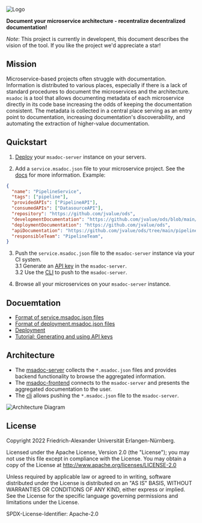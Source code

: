 ![Logo](./docs/logo.png)

**Document your microservice architecture - recentralize decentralized documentation!**

_Note_: This project is currently in developent, this document describes the vision of the tool. If you like the project we'd appreciate a star!

## Mission

Microservice-based projects often struggle with documentation. Information is distributed to various places, especially if there is a lack of standard procedures to document the microservices and the architecture. `msadoc` is a tool that allows documenting metadata of each microservice directly in its code base increasing the odds of keeping the documentation consistent. The metadata is collected in a central place serving as an entry point to documentation, increasing documentation's discoverability, and automating the extraction of higher-value documentation.


<!-- TODO: 2 nice screenshots of UI. -->

## Quickstart

1. [Deploy](./docs/deployment.md) your `msadoc-server` instance on your servers.

2. Add a `service.msadoc.json` file to your microservice project. See the [docs](./docs/service-doc.msadoc.md) for more information.
Example:
```json
{
  "name": "PipelineService",
  "tags": ["pipeline"],
  "providedAPIs": ["PipelineAPI"],
  "consumedAPIs": ["DatasourceAPI"],
  "repository": "https://github.com/jvalue/ods",
  "developmentDocumentation": "https://github.com/jvalue/ods/blob/main/pipeline/README.md",
  "deploymentDocumentation": "https://github.com/jvalue/ods",
  "apiDocumentation": "https://github.com/jvalue/ods/tree/main/pipeline#api",
  "responsibleTeam": "PipelineTeam",
}
```

3. Push the `service.msadoc.json` file to the `msadoc-server` instance via your CI system.  
  3.1 Generate an [API key](./docs/api-keys.md) in the `msadoc-server`.  
  3.2 Use the [CLI](./cli/README.md) to push to the `msadoc-server`.

4. Browse all your microservices on your `msadoc-server` instance.


## Docuemtation
* [Format of service.msadoc.json files](./docs/service-doc.msadoc.md)
* [Format of deployment.msadoc.json files](./docs/deployment-doc.msadoc.md)
* [Deployment](./docs/deployment.md)
* [Tutorial: Generating and using API keys](./docs/api-keys.md)


## Architecture

* The [msadoc-server](./server/README.md) collects the `*.msadoc.json` files and provides backend functionality to browse the aggregated information.
* The [msadoc-frontend](./ui/README.md) connects to the `msadoc-server` and presents the aggregated documentation to the user. 
* The [cli](./cli/README.md) allows pushing the `*.msadoc.json` file to the `msadoc-server`.

![Architecture Diagram](./docs/architecture.png)

## License

Copyright 2022 Friedrich-Alexander Universität Erlangen-Nürnberg.

Licensed under the Apache License, Version 2.0 (the "License");
you may not use this file except in compliance with the License.
You may obtain a copy of the License at http://www.apache.org/licenses/LICENSE-2.0

Unless required by applicable law or agreed to in writing, software
distributed under the License is distributed on an "AS IS" BASIS,
WITHOUT WARRANTIES OR CONDITIONS OF ANY KIND, either express or implied.
See the License for the specific language governing permissions and
limitations under the License.

SPDX-License-Identifier: Apache-2.0
